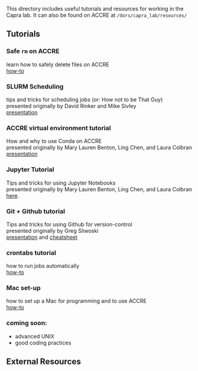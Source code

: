 This directory includes useful tutorials and resources for working in the Capra lab. It can also be found on ACCRE at ```/dors/capra_lab/resources/```

## Tutorials
### Safe ```rm``` on ACCRE
learn how to safely delete files on ACCRE\
[how-to](https://github.com/CapraLab/resources/blob/master/tutorials/safer_rm.md)

### SLURM Scheduling
tips and tricks for scheduling jobs (or: How not to be That Guy)\
presented originally by David Rinker and Mike Sivley\
[presentation](https://github.com/CapraLab/resources/blob/master/tutorials/slurm_scheduling.pdf)

### ACCRE virtual environment tutorial
How and why to use Conda on ACCRE\
presented originally by Mary Lauren Benton, Ling Chen, and Laura Colbran\
[presentation](https://github.com/CapraLab/resources/blob/master/tutorials/ACCRE_Environments.pdf)

### Jupyter Tutorial
Tips and tricks for using Jupyter Notebooks\
presented originally by Mary Lauren Benton, Ling Chen, and Laura Colbran\
[here](http://nbviewer.jupyter.org/github/CapraLab/resources/blob/master/tutorials/jupyter_tutorial/jupyter_tutorial.html).

### Git + Github tutorial 
Tips and tricks for using Github for version-control\
presented originally by Greg Sliwoski\
[presentation](https://github.com/CapraLab/resources/blob/master/tutorials/git_github_tutorial/giterdone_git_tutorial.pdf) and [cheatsheet](https://github.com/CapraLab/resources/blob/master/tutorials/git_github_tutorial/git-cheatsheet.pdf)

### crontabs tutorial
how to run jobs automatically\
[how-to](https://github.com/CapraLab/resources/blob/master/tutorials/crontabs.md)

### Mac set-up
how to set up a Mac for programming and to use ACCRE\
[how-to](https://github.com/CapraLab/resources/blob/master/tutorials/setup_Mac.md)

### coming soon:
- advanced UNIX
- good coding practices

## External Resources

